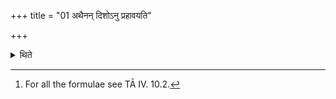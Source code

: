 +++
title = "01 अथैनन् दिशोऽनु प्रहावयति"

+++

<details><summary>थिते</summary>

1. Then the Adhvaryu causes the Mahāvīra to overflow in all the directions: to the east) with tviṣyai tvā; (to the south). with dyumnāya tvā; (to the west) with indrāya tvā; (to the north) with bhūtyai tvā.[^1]   

[^1]: For all the formulae see TĀ IV. 10.2. 
</details>
